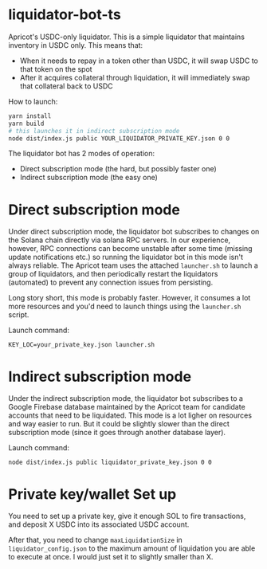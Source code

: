 # liquidator-bot-ts

Apricot's USDC-only liquidator. This is a simple liquidator that maintains inventory in USDC only. This means that:
- When it needs to repay in a token other than USDC, it will swap USDC to that token on the spot
- After it acquires collateral through liquidation, it will immediately swap that collateral back to USDC

How to launch:
```bash
yarn install
yarn build
# this launches it in indirect subscription mode
node dist/index.js public YOUR_LIQUIDATOR_PRIVATE_KEY.json 0 0
```

The liquidator bot has 2 modes of operation:
- Direct subscription mode (the hard, but possibly faster one)
- Indirect subscription mode (the easy one)

# Direct subscription mode
Under direct subscription mode, the liquidator bot subscribes to changes on the Solana chain directly via solana RPC
servers. In our experience, however, RPC connections can become unstable after some time (missing update notifications
etc.) so running the liquidator bot in this mode isn't always reliable. The Apricot team uses the attached `launcher.sh`
to launch a group of liquidators, and then periodically restart the liquidators (automated) to prevent any connection
issues from persisting.

Long story short, this mode is probably faster. However, it consumes a lot more resources and you'd need to launch
things using the `launcher.sh` script.

Launch command:
```
KEY_LOC=your_private_key.json launcher.sh
```

# Indirect subscription mode
Under the indirect subscription mode, the liquidator bot subscribes to a Google Firebase database maintained by the
Apricot team for candidate accounts that need to be liquidated. This mode is a lot ligher on resources and way easier to
run. But it could be slightly slower than the direct subscription mode (since it goes through another database layer).

Launch command:
```
node dist/index.js public liquidator_private_key.json 0 0
```


# Private key/wallet Set up

You need to set up a private key, give it enough SOL to fire transactions, and deposit X USDC into its
associated USDC account.

After that, you need to change `maxLiquidationSize` in `liquidator_config.json` to the maximum amount of liquidation you
are able to execute at once. I would just set it to slightly smaller than X.
